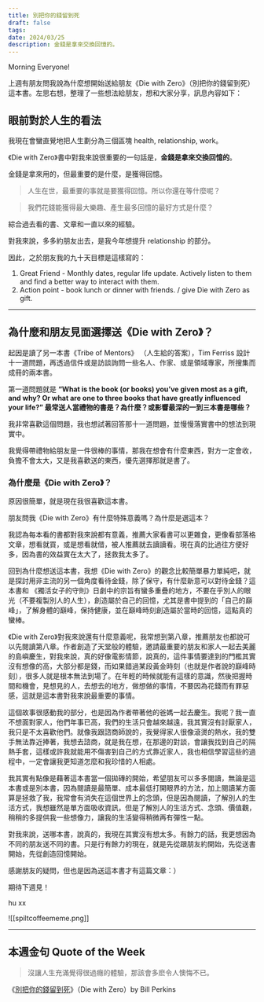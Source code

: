 ```yaml
---
title: 別把你的錢留到死
draft: false
tags: 
date: 2024/03/25
description: 金錢是拿來交換回憶的。
---
```

Morning Everyone!

上週有朋友問我說為什麼想開始送給朋友《Die with Zero》（別把你的錢留到死）這本書。左思右想，整理了一些想法給朋友，想和大家分享，訊息內容如下：

## 眼前對於人生的看法

我現在會蠻直覺地把人生劃分為三個區塊 health, relationship, work。

《Die with Zero》書中對我來說很重要的一句話是，**金錢是拿來交換回憶的**。

金錢是拿來用的，但最重要的是什麼，是獲得回憶。

> 人生在世，最重要的事就是要獲得回憶。所以你還在等什麼呢？

> 我們花錢能獲得最大樂趣、產生最多回憶的最好方式是什麼？

綜合過去看的書、文章和一直以來的經驗。

對我來說，多多約朋友出去，是我今年想提升 relationship 的部分。

因此，之於朋友我的九十天目標是這樣寫的：

1. Great Friend - Monthly dates, regular life update. Actively listen to them and find a better way to interact with them.
2. Action point - book lunch or dinner with friends. / give Die with Zero as gift.

---

## 為什麼和朋友見面選擇送《Die with Zero》？

起因是讀了另一本書《Tribe of Mentors》 （人生給的答案），Tim Ferriss 設計十一道問題，再透過信件或是訪談詢問一些名人、作家、或是領域專家，所搜集而成冊的兩本書。

第一道問題就是 **“What is the book (or books) you’ve given most as a gift, and why? Or what are one to three books that have greatly influenced your life?” 最常送人當禮物的書是？為什麼？或影響最深的一到三本書是哪些？**

我非常喜歡這個問題，我也想試著回答那十一道問題，並慢慢落實書中的想法到現實中。

我覺得帶禮物給朋友是一件很棒的事情，那我在想會有什麼東西，對方一定會收，負擔不會太大，又是我喜歡送的東西，優先選擇那就是書了。

### 為什麼是《Die with Zero》？

原因很簡單，就是現在我很喜歡這本書。

朋友問我《Die with Zero》有什麼特殊意義嗎？為什麼是選這本？

我認為每本看的書都對我來說都有意義，推薦大家看書可以更雜食，更像看部落格文章，想看就買，或是想看就借，被人推薦就去讀讀看。現在真的比過往方便好多，因為書的效益實在太大了，拯救我太多了。

回到為什麼想送這本書，我想《Die with Zero》的觀念比較簡單暴力單純吧，就是探討用非主流的另一個角度看待金錢，除了保守，有什麼新意可以對待金錢？這本書和 《獨活女子的守則》日劇中的宗旨有蠻多重疊的地方，不要在乎別人的眼光（不要複製別人的人生），創造屬於自己的回憶，尤其是書中提到的「自己的巔峰」，了解身體的巔峰，保持健康，並在巔峰時刻創造屬於當時的回憶，這點真的蠻棒。

《Die with Zero》對我來說還有什麼意義呢，我常想到第八章，推薦朋友也都說可以先閱讀第八章。作者創造了天堂般的體驗，邀請最重要的朋友和家人一起去美麗的島嶼慶生，對我來說，真的好像電影情節，說真的，這件事情要達到的門檻其實沒有想像的高，大部分都是錢，而如果錯過某段黃金時刻（也就是作者說的巔峰時刻），很多人就是根本無法到場了。在年輕的時候就能有這樣的意識，然後把握時間和機會，見想見的人，去想去的地方，做想做的事情，不要因為花錢而有罪惡感，這就是這本書對我來說最重要的事情。

這個故事很感動我的部分，也是因為作者帶著他的爸媽一起去慶生。我呢？我一直不想面對家人，他們年事已高，我們的生活只會越來越遠，我其實沒有討厭家人，我只是不太喜歡他們。就像我跟諮商師說的，我覺得家人很像滾燙的熱水，我的雙手無法靠近捧著，我想去諮商，就是我在想，在那邊的對談，會讓我找到自己的隔熱手套，這樣或許我就能用不傷害到自己的方式靠近家人，我也相信學習這些的過程中，一定會讓我更知道怎麼和我珍惜的人相處。

我其實有點像是藉著這本書當一個拋磚的開始，希望朋友可以多多閱讀，無論是這本書或是別本書，因為閱讀是最簡單、成本最低打開眼界的方法，加上閱讀某方面算是拯救了我，我常會有消失在這個世界上的念頭，但是因為閱讀，了解別人的生活方式，我想雖然是單方面吸收資訊，但是了解別人的生活方式、念頭、價值觀，稍稍的多提供我一些想像力，讓我的生活變得稍微再有彈性一點。

對我來說，送哪本書，說真的，我現在其實沒有想太多。有餘力的話，我更想因為不同的朋友送不同的書。只是行有餘力的現在，就是先從跟朋友約開始，先從送書開始，先從創造回憶開始。

感謝朋友的疑問，但也是因為送這本書才有這篇文章：）

期待下週見！

hu xx

![[spiltcoffeememe.png]]

---

## 本週金句 Quote of the Week

> 沒讓人生充滿覺得很過癮的體驗，那該會多麽令人懊悔不已。

《[別把你的錢留到死](https://r10.to/hNxlRa?ref=chinghannhu.com)》（Die with Zero）by Bill Perkins